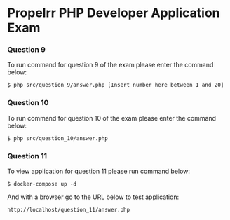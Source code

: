 # Propelrr PHP Developer Application Exam

### Question 9

To run command for question 9 of the exam please enter the command below:    
```
$ php src/question_9/answer.php [Insert number here between 1 and 20]
```

### Question 10

To run command for question 10 of the exam please enter the command below:    
```
$ php src/question_10/answer.php
```

### Question 11

To view application for question 11 please run command below:    
```
$ docker-compose up -d
```

And with a browser go to the URL below to test application:    
```
http://localhost/question_11/answer.php
```
